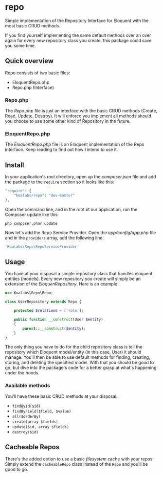 repo
====

Simple implementation of the Repository Interface for Eloquent with the most basic CRUD methods.

If you find yourself implementing the same default methods over an over again for every new repository class you create, this package could save you some time.

## Quick overview
Repo consists of two basic files:

* EloquentRepo.php
* Repo.php (Interface)

### Repo.php
The *Repo.php* file is just an interface with the basic CRUD methods (Create, Read, Update, Destroy). It will enforce you implement all methods should you choose to use some other kind of Repository in the future.

### EloquentRepo.php
The *EloquentRepo.php* file is an Eloquent implementation of the Repo interface. Keep reading to find out how I intend to use it.

## Install
In your application's root directory, open up the *composer.json* file and add the package to the `require` section so it looks like this:

```php
"require": {
    "koalabs/repo": "dev-master"
},
```

Open the command line, and in the root ot our application, run the Composer update like this:

```
php composer.phar update
```

Now let's add the Repo Service Provider. Open the *app/config/app.php* file and in the `providers` array, add the following line:

```php
'Koalabs\Repo\RepoServiceProvider'
```

## Usage
You have at your disposal a simple repository class that handles eloquent entities (models). Every new repository you create will simply be an extension of the *EloquenRepository*. Here is an example:

```php
use Koalabs\Repo\Repo;

class UserRepository extends Repo {

    protected $relations = ['role'];

    public function __construct(User $entity)
    {
        parent::__construct($entity);
    }
}
```

The only thing you have to do for the child repository class is tell the repository which Eloquent model/entity (in this case, User) it should manage. You'll then be able to use default methods for finding, creating, storing, and deleting the specified model. With that you should be good to go, but dive into the package's code for a better grasp at what's happening under the hoods.

### Available methods
You'll have these basic CRUD methods at your disposal:
- `findById($id)`
- `findByField($field, $value)`
- `all($orderBy)`
- `create(array $fields)`
- `update($id, array $fields)`
- `destroy($id)`

## Cacheable Repos
There's the added option to use a basic *filesystem* cache with your repos. Simply extend the `CacheableRepo` class instead of the `Repo` and you'll be good to go.

